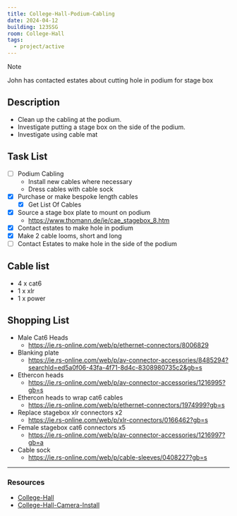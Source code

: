 ```yaml
---
title: College-Hall-Podium-Cabling
date: 2024-04-12
building: 123SSG
room: College-Hall
tags:
  - project/active
---
```


> [!Note]
> John has contacted estates about cutting hole in podium for stage box


## Description

- Clean up the cabling at the podium. 
- Investigate putting a stage box on the side of the podium.
- Investigate using cable mat

## Task List

- [ ] Podium Cabling
	-  Install new cables where necessary
	-  Dress cables with cable sock
- [x] Purchase or make bespoke length cables
	- [x] Get List Of Cables
- [x] Source a stage box plate to mount on podium
	- https://www.thomann.de/ie/cae_stagebox_8.htm
- [x] Contact estates to make hole in podium
- [x] Make 2 cable looms, short and long
- [ ] Contact Estates to make hole in the side of the podium

## Cable list

- 4 x cat6
- 1 x xlr
- 1 x power

## Shopping List
- Male Cat6 Heads
	- https://ie.rs-online.com/web/p/ethernet-connectors/8006829
- Blanking plate
	- https://ie.rs-online.com/web/p/av-connector-accessories/8485294?searchId=ed5a0f06-43fa-4f71-8d4c-8308980735c2&gb=s
- Ethercon heads
	- https://ie.rs-online.com/web/p/av-connector-accessories/1216995?gb=s
- Ethercon heads to wrap cat6 cables
	- https://ie.rs-online.com/web/p/ethernet-connectors/1974999?gb=s
- Replace stagebox xlr connectors x2
	- https://ie.rs-online.com/web/p/xlr-connectors/0166462?gb=s
- Female stagebox cat6 connectors x5
	- https://ie.rs-online.com/web/p/av-connector-accessories/1216997?gb=a
- Cable sock
	- https://ie.rs-online.com/web/p/cable-sleeves/0408227?gb=s


---
### Resources

- [College-Hall](../03-Resources/Rooms/College-Hall.md)
- [College-Hall-Camera-Install](College-Hall-Camera-Install.md)